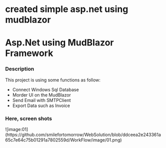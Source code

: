 # created simple asp.net using mudblazor
<H1> Asp.Net using MudBlazor Framework</H1>

<h3>Description</h3>

This project is using some functions as follow:<br />
<UL>
  <li>Connect Windows Sql Database</li>
  <li>Morder UI on the MudBlazor</li>
  <li>Send Email with SMTPClient</li>
  <li>Export Data such as Invoice</li>
</UL>

<h3>Here, screen shots</h3>
![image:01](https://github.com/smilefortomorrow/WebSolution/blob/ddceea2e243361a65c7e64c75b01291a7802559d/WorkFlow/image/01.png)
